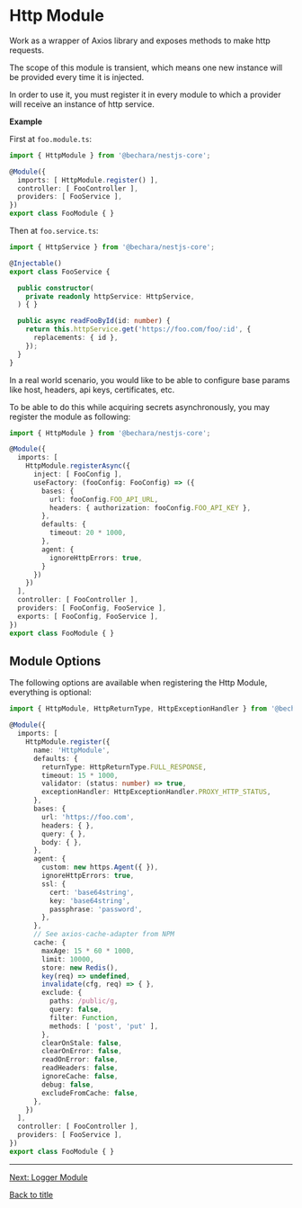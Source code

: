 # Http Module

Work as a wrapper of Axios library and exposes methods to make http requests.

The scope of this module is transient, which means one new instance will be provided every time it is injected.

In order to use it, you must register it in every module to which a provider will receive an instance of http service.

**Example**

First at `foo.module.ts`:

```ts
import { HttpModule } from '@bechara/nestjs-core';

@Module({
  imports: [ HttpModule.register() ],
  controller: [ FooController ],
  providers: [ FooService ],
})
export class FooModule { }
```

Then at `foo.service.ts`:

```ts
import { HttpService } from '@bechara/nestjs-core';

@Injectable()
export class FooService {

  public constructor(
    private readonly httpService: HttpService,
  ) { }

  public async readFooById(id: number) {
    return this.httpService.get('https://foo.com/foo/:id', {
      replacements: { id },
    });
  }
}
```

In a real world scenario, you would like to be able to configure base params like host, headers, api keys, certificates, etc.

To be able to do this while acquiring secrets asynchronously, you may register the module as following:

```ts
import { HttpModule } from '@bechara/nestjs-core';

@Module({
  imports: [ 
    HttpModule.registerAsync({
      inject: [ FooConfig ],
      useFactory: (fooConfig: FooConfig) => ({
        bases: {
          url: fooConfig.FOO_API_URL,
          headers: { authorization: fooConfig.FOO_API_KEY },
        },
        defaults: {
          timeout: 20 * 1000,
        },
        agent: {
          ignoreHttpErrors: true,
        }
      })
    })
  ],
  controller: [ FooController ],
  providers: [ FooConfig, FooService ],
  exports: [ FooConfig, FooService ],
})
export class FooModule { }
```

## Module Options

The following options are available when registering the Http Module, everything is optional:

```ts
import { HttpModule, HttpReturnType, HttpExceptionHandler } from '@bechara/nestjs-core';

@Module({
  imports: [
    HttpModule.register({
      name: 'HttpModule',
      defaults: {
        returnType: HttpReturnType.FULL_RESPONSE,
        timeout: 15 * 1000,
        validator: (status: number) => true,
        exceptionHandler: HttpExceptionHandler.PROXY_HTTP_STATUS,
      },
      bases: {
        url: 'https://foo.com',
        headers: { },
        query: { },
        body: { },
      },
      agent: {
        custom: new https.Agent({ }),
        ignoreHttpErrors: true,
        ssl: {
          cert: 'base64string',
          key: 'base64string',
          passphrase: 'password',
        },
      },
      // See axios-cache-adapter from NPM
      cache: {
        maxAge: 15 * 60 * 1000,
        limit: 10000,
        store: new Redis(),
        key(req) => undefined,
        invalidate(cfg, req) => { },
        exclude: {
          paths: /public/g,
          query: false,
          filter: Function,
          methods: [ 'post', 'put' ],
        },
        clearOnStale: false,
        clearOnError: false,
        readOnError: false,
        readHeaders: false,
        ignoreCache: false,
        debug: false,
        excludeFromCache: false,
      },
    })
  ],
  controller: [ FooController ],
  providers: [ FooService ],
})
export class FooModule { }
```

---

[Next: Logger Module](logger.module.md)

[Back to title](../README.md)
